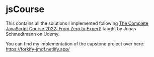 # jsCourse
 This contains all the solutions I implemented following [The Complete JavaScript Course 2022: From Zero to Expert!](https://www.udemy.com/share/101Wfe/) taught by Jonas Schmedtmann on Udemy.
 
 You can find my implementation of the capstone project over here: https://forkify-jmdf.netlify.app/
